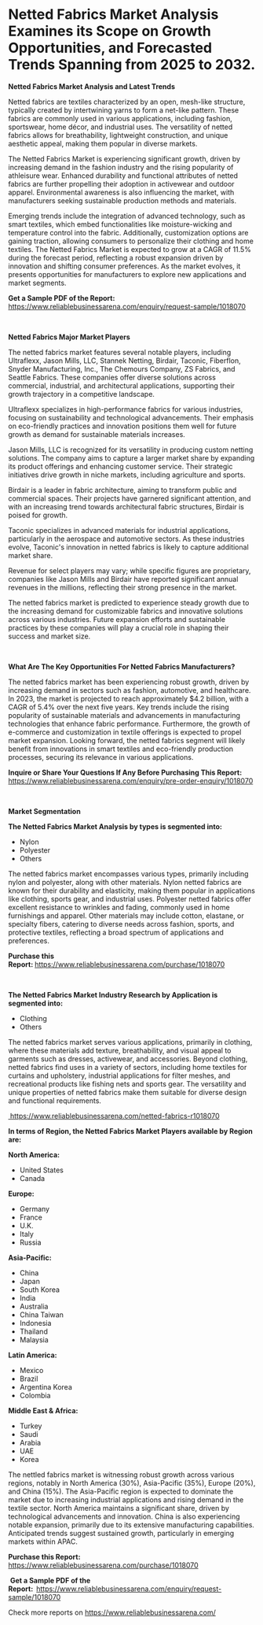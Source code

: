 <p><h1>Netted Fabrics Market Analysis Examines its Scope on Growth Opportunities, and Forecasted Trends Spanning from 2025 to 2032.</h1></p><p><strong>Netted Fabrics Market Analysis and Latest Trends</strong></p>
<p><p>Netted fabrics are textiles characterized by an open, mesh-like structure, typically created by intertwining yarns to form a net-like pattern. These fabrics are commonly used in various applications, including fashion, sportswear, home décor, and industrial uses. The versatility of netted fabrics allows for breathability, lightweight construction, and unique aesthetic appeal, making them popular in diverse markets.</p><p>The Netted Fabrics Market is experiencing significant growth, driven by increasing demand in the fashion industry and the rising popularity of athleisure wear. Enhanced durability and functional attributes of netted fabrics are further propelling their adoption in activewear and outdoor apparel. Environmental awareness is also influencing the market, with manufacturers seeking sustainable production methods and materials.</p><p>Emerging trends include the integration of advanced technology, such as smart textiles, which embed functionalities like moisture-wicking and temperature control into the fabric. Additionally, customization options are gaining traction, allowing consumers to personalize their clothing and home textiles. The Netted Fabrics Market is expected to grow at a CAGR of 11.5% during the forecast period, reflecting a robust expansion driven by innovation and shifting consumer preferences. As the market evolves, it presents opportunities for manufacturers to explore new applications and market segments.</p></p>
<p><strong>Get a Sample PDF of the Report:&nbsp;</strong> <a href="https://www.reliablebusinessarena.com/enquiry/request-sample/1018070?utm_campaign=2515&utm_medium=2&utm_source=Github&utm_content=ia&utm_term=01042025&utm_id=netted-fabrics">https://www.reliablebusinessarena.com/enquiry/request-sample/1018070</a></p>
<p>&nbsp;</p>
<p><strong>Netted Fabrics Major Market Players</strong></p>
<p><p>The netted fabrics market features several notable players, including Ultraflexx, Jason Mills, LLC, Stannek Netting, Birdair, Taconic, Fiberflon, Snyder Manufacturing, Inc., The Chemours Company, ZS Fabrics, and Seattle Fabrics. These companies offer diverse solutions across commercial, industrial, and architectural applications, supporting their growth trajectory in a competitive landscape.</p><p>Ultraflexx specializes in high-performance fabrics for various industries, focusing on sustainability and technological advancements. Their emphasis on eco-friendly practices and innovation positions them well for future growth as demand for sustainable materials increases.</p><p>Jason Mills, LLC is recognized for its versatility in producing custom netting solutions. The company aims to capture a larger market share by expanding its product offerings and enhancing customer service. Their strategic initiatives drive growth in niche markets, including agriculture and sports.</p><p>Birdair is a leader in fabric architecture, aiming to transform public and commercial spaces. Their projects have garnered significant attention, and with an increasing trend towards architectural fabric structures, Birdair is poised for growth.</p><p>Taconic specializes in advanced materials for industrial applications, particularly in the aerospace and automotive sectors. As these industries evolve, Taconic's innovation in netted fabrics is likely to capture additional market share.</p><p>Revenue for select players may vary; while specific figures are proprietary, companies like Jason Mills and Birdair have reported significant annual revenues in the millions, reflecting their strong presence in the market.</p><p>The netted fabrics market is predicted to experience steady growth due to the increasing demand for customizable fabrics and innovative solutions across various industries. Future expansion efforts and sustainable practices by these companies will play a crucial role in shaping their success and market size.</p></p>
<p>&nbsp;</p>
<p><strong>What Are The Key Opportunities For Netted Fabrics Manufacturers?</strong></p>
<p><p>The netted fabrics market has been experiencing robust growth, driven by increasing demand in sectors such as fashion, automotive, and healthcare. In 2023, the market is projected to reach approximately $4.2 billion, with a CAGR of 5.4% over the next five years. Key trends include the rising popularity of sustainable materials and advancements in manufacturing technologies that enhance fabric performance. Furthermore, the growth of e-commerce and customization in textile offerings is expected to propel market expansion. Looking forward, the netted fabrics segment will likely benefit from innovations in smart textiles and eco-friendly production processes, securing its relevance in various applications.</p></p>
<p><strong>Inquire or Share Your Questions If Any Before Purchasing This Report:</strong> <a href="https://www.reliablebusinessarena.com/enquiry/pre-order-enquiry/1018070?utm_campaign=2515&utm_medium=2&utm_source=Github&utm_content=ia&utm_term=01042025&utm_id=netted-fabrics">https://www.reliablebusinessarena.com/enquiry/pre-order-enquiry/1018070</a></p>
<p>&nbsp;</p>
<p><strong>Market Segmentation</strong></p>
<p><strong>The Netted Fabrics Market Analysis by types is segmented into:</strong></p>
<p><ul><li>Nylon</li><li>Polyester</li><li>Others</li></ul></p>
<p><p>The netted fabrics market encompasses various types, primarily including nylon and polyester, along with other materials. Nylon netted fabrics are known for their durability and elasticity, making them popular in applications like clothing, sports gear, and industrial uses. Polyester netted fabrics offer excellent resistance to wrinkles and fading, commonly used in home furnishings and apparel. Other materials may include cotton, elastane, or specialty fibers, catering to diverse needs across fashion, sports, and protective textiles, reflecting a broad spectrum of applications and preferences.</p></p>
<p><strong>Purchase this Report:&nbsp;</strong><a href="https://www.reliablebusinessarena.com/purchase/1018070?utm_campaign=2515&utm_medium=2&utm_source=Github&utm_content=ia&utm_term=01042025&utm_id=netted-fabrics">https://www.reliablebusinessarena.com/purchase/1018070</a></p>
<p>&nbsp;</p>
<p><strong>The Netted Fabrics Market Industry Research by Application is segmented into:</strong></p>
<p><ul><li>Clothing</li><li>Others</li></ul></p>
<p><p>The netted fabrics market serves various applications, primarily in clothing, where these materials add texture, breathability, and visual appeal to garments such as dresses, activewear, and accessories. Beyond clothing, netted fabrics find uses in a variety of sectors, including home textiles for curtains and upholstery, industrial applications for filter meshes, and recreational products like fishing nets and sports gear. The versatility and unique properties of netted fabrics make them suitable for diverse design and functional requirements.</p></p>
<p><a href="https://www.reliablebusinessarena.com/netted-fabrics-r1018070?utm_campaign=2515&utm_medium=2&utm_source=Github&utm_content=ia&utm_term=01042025&utm_id=netted-fabrics">&nbsp;https://www.reliablebusinessarena.com/netted-fabrics-r1018070</a></p>
<p><strong>In terms of Region, the Netted Fabrics Market Players available by Region are:</strong></p>
<p>
    <p> <strong> North America: </strong>
        <ul>
            <li>United States</li>
            <li>Canada</li>
        </ul>
        </p> 
    <p> <strong> Europe: </strong>
        <ul>
            <li>Germany</li>
            <li>France</li>
            <li>U.K.</li>
            <li>Italy</li>
            <li>Russia</li>
        </ul>
        </p> 
    <p> <strong> Asia-Pacific: </strong>
        <ul>
            <li>China</li>
            <li>Japan</li>
            <li>South Korea</li>
            <li>India</li>
            <li>Australia</li>
            <li>China Taiwan</li>
            <li>Indonesia</li>
            <li>Thailand</li>
            <li>Malaysia</li>
        </ul>
        </p> 
    <p> <strong> Latin America: </strong>
        <ul>
            <li>Mexico</li>
            <li>Brazil</li>
            <li>Argentina Korea</li>
            <li>Colombia</li>
        </ul>
        </p> 
    <p> <strong> Middle East & Africa: </strong>
        <ul>
            <li>Turkey</li>
            <li>Saudi</li>
            <li>Arabia</li>
            <li>UAE</li>
            <li>Korea</li>
        </ul>
    </p>
    </p>
<p><p>The nettled fabrics market is witnessing robust growth across various regions, notably in North America (30%), Asia-Pacific (35%), Europe (20%), and China (15%). The Asia-Pacific region is expected to dominate the market due to increasing industrial applications and rising demand in the textile sector. North America maintains a significant share, driven by technological advancements and innovation. China is also experiencing notable expansion, primarily due to its extensive manufacturing capabilities. Anticipated trends suggest sustained growth, particularly in emerging markets within APAC.</p></p>
<p><strong>Purchase this Report: </strong><a href="https://www.reliablebusinessarena.com/purchase/1018070?utm_campaign=2515&utm_medium=2&utm_source=Github&utm_content=ia&utm_term=01042025&utm_id=netted-fabrics">https://www.reliablebusinessarena.com/purchase/1018070</a></p>
<p>&nbsp;<strong>Get a Sample PDF of the Report:&nbsp;&nbsp;</strong><a href="https://www.reliablebusinessarena.com/enquiry/request-sample/1018070?utm_campaign=2515&utm_medium=2&utm_source=Github&utm_content=ia&utm_term=01042025&utm_id=netted-fabrics">https://www.reliablebusinessarena.com/enquiry/request-sample/1018070</a></p>
<p><strong></strong></p>
<p>Check more reports on <a href="https://www.reliablebusinessarena.com/?utm_campaign=2515&utm_medium=2&utm_source=Github&utm_content=ia&utm_term=01042025&utm_id=netted-fabrics">https://www.reliablebusinessarena.com/</a></p>